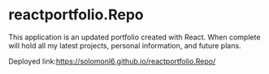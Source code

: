 # reactportfolio.Repo

This application is an updated portfolio created with React. When complete will hold all my latest projects, personal information, and future plans.

Deployed link:https://solomonl6.github.io/reactportfolio.Repo/

